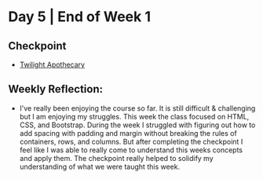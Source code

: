 # Day 5 | End of Week 1

## Checkpoint
+ [Twilight Apothecary](https://github.com/hollidavis/clonesite-checkpoint)

## Weekly Reflection:
+ I've really been enjoying the course so far. It is still difficult & challenging but I am enjoying my struggles. This week the class focused on HTML, CSS, and Bootstrap. During the week I struggled with figuring out how to add spacing with padding and margin without breaking the rules of containers, rows, and columns. But after completing the checkpoint I feel like I was able to really come to understand this weeks concepts and apply them. The checkpoint really helped to solidify my understanding of what we were taught this week. 